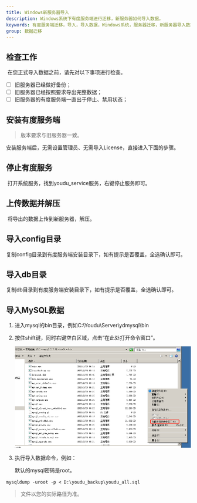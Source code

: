 ```yaml
---
title: Windows新服务器导入
description: Windows系统下有度服务端进行迁移，新服务器如何导入数据。
keywords: 有度服务端迁移，导入，导入数据，Windows系统，服务器迁移，新服务器导入数据。
group: 数据迁移
---
```


## 检查工作

​		在您正式导入数据之前，请先对以下事项进行检查。

- [ ] 旧服务器已经做好备份；
- [ ] 旧服务器已经按照要求导出完整数据；
- [ ] 旧服务器的有度服务端一直出于停止、禁用状态；

## 安装有度服务端

> 版本要求与旧服务器一致。

​		安装服务端后，无需设置管理员、无需导入License，直接进入下面的步骤。

## 停止有度服务

​		打开系统服务，找到youdu_service服务，右键停止服务即可。

## 上传数据并解压

​		将导出的数据上传到新服务器，解压。

## 导入config目录

​		复制config目录到有度服务端安装目录下，如有提示是否覆盖，全选确认即可。

## 导入db目录

​		复制db目录到有度服务端安装目录下，如有提示是否覆盖，全选确认即可。

## 导入MySQL数据

1. 进入mysql的bin目录，例如C:\Youdu\Server\ydmysql\bin

2. 按住shift键，同时右键空白区域，点击“在此处打开命令窗口”。

   ![image-20201118144411189](res/f01_00007/image-20201118144411189.png)

3. 执行导入数据命令，例如：

   默认的mysql密码是root。

```
mysqldump -uroot -p < D:\youdu_backup\youdu_all.sql
```

> 文件以您的实际路径为准。